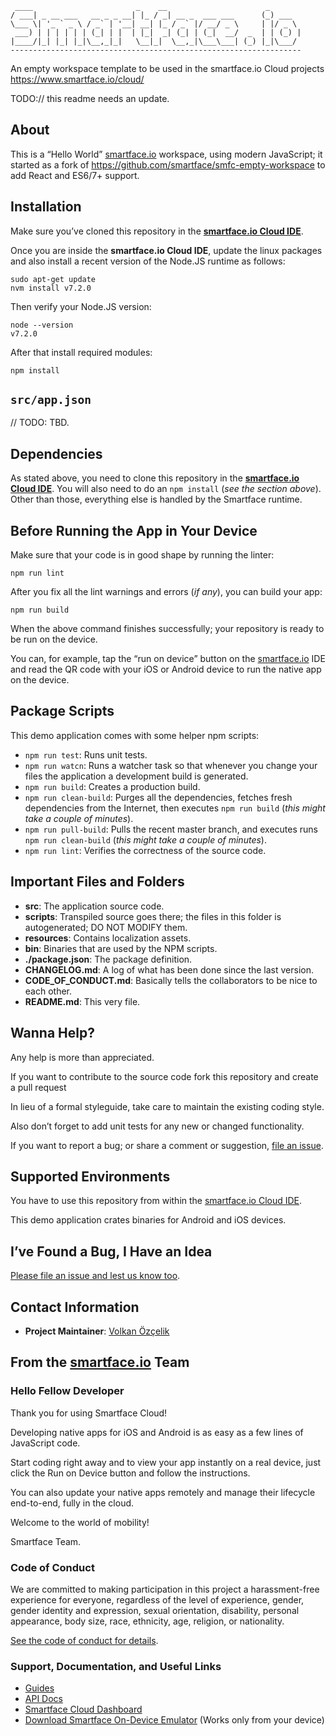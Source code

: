 ```
 ____                       _    __                      _
/ ___| _ __ ___   __ _ _ __| |_ / _| __ _  ___ ___      (_) ___
\___ \| '_ ` _ \ / _` | '__| __| |_ / _` |/ __/ _ \     | |/ _ \
 ___) | | | | | | (_| | |  | |_|  _| (_| | (_|  __/  _  | | (_) |
|____/|_| |_| |_|\__,_|_|   \__|_|  \__,_|\___\___| (_) |_|\___/
-----------------------------------------------------------------
```

An empty workspace template to be used in the smartface.io Cloud projects https://www.smartface.io/cloud/

TODO:// this readme needs an update.

## About

This is a “Hello World” [smartface.io](https://www.smartface.io) workspace, using modern JavaScript; it started as a fork of <https://github.com/smartface/smfc-empty-workspace> to add React and ES6/7+ support.

## Installation

Make sure you’ve cloned this repository in the [**smartface.io Cloud IDE**](https://cloud.smartface.io/Home/Index).

Once you are inside the **smartface.io Cloud IDE**, update the linux packages and also install a recent version of the Node.JS runtime as follows:

```
sudo apt-get update
nvm install v7.2.0
```

Then verify your Node.JS version:

```
node --version
v7.2.0
```

After that install required modules:

```
npm install
```

## `src/app.json`

// TODO: TBD.

## Dependencies

As stated above, you need to clone this repository in the [**smartface.io Cloud IDE**](https://cloud.smartface.io/Home/Index). You will also need to do an `npm install` (*see the section above*). Other than those, everything else is handled by the Smartface runtime.

## Before Running the App in Your Device

Make sure that your code is in good shape by running the linter:

```
npm run lint
```

After you fix all the lint warnings and errors (*if any*), you can build your app:

```
npm run build
```

When the above command finishes successfully; your repository is ready to be run on the device.

You can, for example, tap the “run on device” button on the [smartface.io](https://www.smartface.io) IDE and read the QR code with your iOS or Android device to run the native app on the device.

## Package Scripts

This demo application comes with some helper npm scripts:

* `npm run test`: Runs unit tests.
* `npm run watcn`: Runs a watcher task so that whenever you change your files the application a development build is generated.
* `npm run build`: Creates a production build.
* `npm run clean-build`: Purges all the dependencies, fetches fresh dependencies from the Internet, then executes `npm run build` (*this might take a couple of minutes*).
* `npm run pull-build`: Pulls the recent master branch, and executes runs `npm run clean-build` (*this might take a couple of minutes*).
* `npm run lint`: Verifies the correctness of the source code.

## Important Files and Folders

* **src**: The application source code.
* **scripts**: Transpiled source goes there; the files in this folder is autogenerated; DO NOT MODIFY them.
* **resources**: Contains localization assets.
* **bin**: Binaries that are used by the NPM scripts.
* **./package.json**: The package definition.
* **CHANGELOG.md**: A log of what has been done since the last version.
* **CODE_OF_CONDUCT.md**: Basically tells the collaborators to be nice to each other.
* **README.md**: This very file.

## Wanna Help?

Any help is more than appreciated.

If you want to contribute to the source code fork this repository and create a pull request

In lieu of a formal styleguide, take care to maintain the existing coding style.

Also don’t forget to add unit tests for any new or changed functionality.

If you want to report a bug; or share a comment or suggestion, [file an issue](https://github.com/v0lkan/smartface-empty-workspace-jsnext/issues/new).

## Supported Environments

You have to use this repository from within the [smartface.io Cloud IDE](https://www.smartface.io).

This demo application crates binaries for Android and iOS devices.

## I’ve Found a Bug, I Have an Idea

[Please file an issue and lest us know too](https://github.com/v0lkan/smartface-empty-workspace-jsnext/issues/new).

## Contact Information

* **Project Maintainer**: [Volkan Özçelik](https://volkan.io/)

## From the [smartface.io](https://www.smartface.io) Team

### Hello Fellow Developer

Thank you for using Smartface Cloud!

Developing native apps for iOS and Android is as easy as a few lines of JavaScript code.

Start coding right away and to view your app instantly on a real device, just click the Run on Device button and follow the instructions.

You can also update your native apps remotely and manage their lifecycle end-to-end, fully in the cloud.

Welcome to the world of mobility!

Smartface Team.

### Code of Conduct

We are committed to making participation in this project a harassment-free experience for everyone, regardless of the level of experience, gender, gender identity and expression, sexual orientation, disability, personal appearance, body size, race, ethnicity, age, religion, or nationality.

[See the code of conduct for details](CODE_OF_CONDUCT.md).

### Support, Documentation, and Useful Links

* [Guides](https://www.smartface.io/guides)
* [API Docs](https://docs.smartface.io)
* [Smartface Cloud Dashboard](https://cloud.smartface.io)
* [Download Smartface On-Device Emulator](https://smf.to/app) (Works only from your device)
